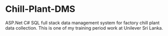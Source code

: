 # Chill-Plant-DMS
ASP.Net C# SQL full stack data management system for factory chill plant data collection. This is one of my training period work at Unilever Sri Lanka.
